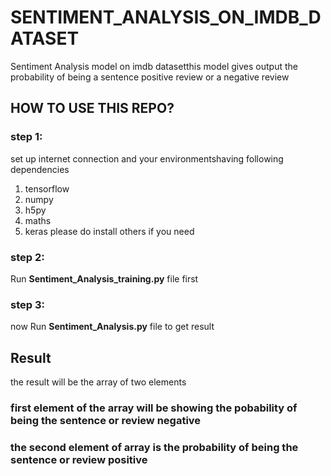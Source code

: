 # SENTIMENT_ANALYSIS_ON_IMDB_DATASET
Sentiment Analysis model on imdb datasetthis model  gives output the probability of being a sentence positive review or a negative review

## **HOW TO USE THIS REPO?**

### step 1:
set up internet connection and your environmentshaving following dependencies
1. tensorflow
2. numpy
4. h5py
5. maths
6. keras
please do install others if you need
### step  2:
Run **Sentiment_Analysis_training.py** file first

### step 3:
now Run  **Sentiment_Analysis.py** file to get result
## Result
the result will be the array of two elements 
### first element of the array will be showing the pobability of being the sentence or review negative 
### the second element of array is the probability of being the sentence or review positive
